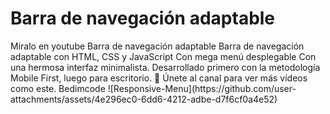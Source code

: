 <h1>Barra de navegación adaptable</h1>
Miralo en youtube
Barra de navegación adaptable
Barra de navegación adaptable con HTML, CSS y JavaScript
Con mega menú desplegable
Con una hermosa interfaz minimalista.
Desarrollado primero con la metodología Mobile First, luego para escritorio.
💙 Únete al canal para ver más vídeos como este. Bedimcode
![Responsive-Menu](https://github.com/user-attachments/assets/4e296ec0-6dd6-4212-adbe-d7f6cf0a4e52)

